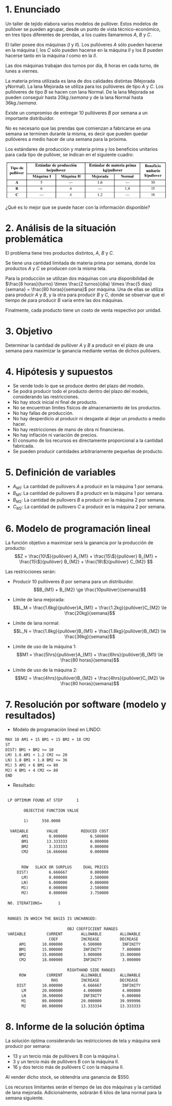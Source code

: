 # 1. Enunciado 
Un taller de tejido elabora varios modelos de pullóver. Estos modelos de pullóver se pueden agrupar, desde un punto de vista técnico-económico, en tres tipos diferentes de prendas, a los cuales llamaremos $A$, $B$ y $C$.

El taller posee dos máquinas ($I$ y $II$). Los pullóveres $A$ sólo pueden hacerse en la máquina $I$, los $C$ sólo pueden hacerse en la máquina $II$ y los $B$ pueden hacerse tanto en la máquina $I$ como en la $II$.

Las dos máquinas trabajan dos turnos por día, $8$ horas en cada turno, de lunes a viernes.

La materia prima utilizada es lana de dos calidades distintas (Mejorada yNormal). La lana Mejorada se utiliza para los pullóveres de tipo $A$ y $C$. Los pullóveres de tipo $B$ se hacen con lana Normal. De la lana Mejorada se pueden conseguir hasta $20 kg./semana$ y de la lana Normal hasta $36 kg./semana$.

Existe un compromiso de entregar 10 pullóveres $B$ por semana a un importante distribuidor.

No es necesario que las prendas que comienzan a fabricarse en una semana se terminen durante la misma, es decir que pueden quedar pullóveres a medio hacer de una semana para la próxima.

Los estándares de producción y materia prima y los beneficios unitarios para
cada tipo de pullóver, se indican en el siguiente cuadro:

![](2.1_tabla.png)

¿Qué es lo mejor que se puede hacer con la información disponible?



# 2. Análisis de la situación problemática

El problema tiene tres productos distintos, $A$, $B$ y $C$. 

Se tiene una cantidad limitada de materia prima por semana, donde los productos $A$ y $C$ se producen con la misma tela.

Para la producción se utilizan dos máquinas con una disponibilidad de $\frac{8 horas}{turno} \times \frac{2 turnos}{dia} \times \frac{5 dias}{semana} = \frac{80 horas}{semana}$ por máquina. 
Una de ellas se utiliza para producir $A$ y $B$, y la otra para producir $B$ y $C$, donde se observar que el tiempo de para producir $B$ varía entre las dos máquinas.

Finalmente, cada producto tiene un costo de venta respectivo por unidad.

# 3. Objetivo

Determinar la cantidad de pullóver $A$ y $B$ a producir en el plazo de una semana para maximizar la ganancia mediante ventas de dichos pullóvers.


# 4. Hipótesis y supuestos

- Se vende todo lo que se produce dentro del plazo del modelo.
- Se podrá producir todo el producto dentro del plazo del modelo, considerando las restricciones.
- No hay stock inicial ni final de producto.
- No se encuentran límites físicos de almacenamiento de los productos.
- No hay fallas de producción.
- No hay desperdicio al producir ni desgaste al dejar un producto a medio hacer.
- No hay restricciones de mano de obra ni financieras.
- No hay inflación ni variación de precios.
- El consumo de los recursos es directamente proporcional a la cantidad fabricada.
- Se pueden producir cantidades arbitrariamente pequeñas de producto.

# 5. Definición de variables

- $A_{M1}$: La cantidad de pullovers $A$ a producir en la máquina 1 por semana.
- $B_{M1}$: La cantidad de pullovers $B$ a producir en la máquina 1 por semana.
- $B_{M2}$: La cantidad de pullovers $B$ a producir en la máquina 2 por semana.
- $C_{M2}$: La cantidad de pullovers $C$ a producir en la máquina 2 por semana.


# 6. Modelo de programación lineal

La función objetivo a maximizar será la ganancia por la producción de producto:
$$Z = \frac{10\$}{pullóver} A_{M1} + \frac{15\$}{pullóver} B_{M1} + \frac{15\$}{pullóver} B_{M2} + \frac{18\$}{pullóver} C_{M2} $$

Las restricciones serán:

- Producir 10 pullóveres $B$ por semana para un distribuidor.
$$B_{M1} + B_{M2} \ge \frac{10pullóver}{semana}$$

- Límite de lana mejorada:
$$L_M = \frac{1.6kg}{pullóver}A_{M1} + \frac{1.2kg}{pullóver}C_{M2} \le \frac{20kg}{semana}$$

- Límite de lana normal:
$$L_N = \frac{1.8kg}{pullóver}B_{M1} + \frac{1.8kg}{pullóver}B_{M2} \le \frac{36kg}{semana}$$

- Límite de uso de la máquina 1:
$$M1 = \frac{5hrs}{pullóver}A_{M1} + \frac{6hrs}{pullóver}B_{M1} \le \frac{80 horas}{semana}$$

- Límite de uso de la máquina 2:
$$M2 = \frac{4hrs}{pullóver}B_{M2} + \frac{4hrs}{pullóver}C_{M2} \le \frac{80 horas}{semana}$$


# 7. Resolución por software (modelo y resultados)

- Modelo de programación lineal en LINDO:
```
MAX 10 AM1 + 15 BM1 + 15 BM2 + 18 CM2
ST
DIST) BM1 + BM2 >= 10
LM) 1.6 AM1 + 1.2 CM2 <= 20
LN) 1.8 BM1 + 1.8 BM2 <= 36
M1) 5 AM1 + 6 BM1 <= 80
M2) 4 BM1 + 4 CM2 <= 80
END
```

- Resultado:
```

 LP OPTIMUM FOUND AT STEP      1

        OBJECTIVE FUNCTION VALUE

        1)      550.0000

  VARIABLE        VALUE          REDUCED COST
       AM1         0.000000          6.500000
       BM1        13.333333          0.000000
       BM2         3.333333          0.000000
       CM2        16.666666          0.000000


       ROW   SLACK OR SURPLUS     DUAL PRICES
     DIST)         6.666667          0.000000
       LM)         0.000000          2.500000
       LN)         6.000000          0.000000
       M1)         0.000000          2.500000
       M2)         0.000000          3.750000

 NO. ITERATIONS=       1


 RANGES IN WHICH THE BASIS IS UNCHANGED:

                           OBJ COEFFICIENT RANGES
 VARIABLE         CURRENT        ALLOWABLE        ALLOWABLE
                   COEF          INCREASE         DECREASE
      AM1       10.000000         6.500000         INFINITY
      BM1       15.000000         INFINITY         7.800000
      BM2       15.000000         3.000000        15.000000
      CM2       18.000000         INFINITY         3.000000

                           RIGHTHAND SIDE RANGES
      ROW         CURRENT        ALLOWABLE        ALLOWABLE
                    RHS          INCREASE         DECREASE
     DIST       10.000000         6.666667         INFINITY
       LM       20.000000         4.000000         4.000000
       LN       36.000000         INFINITY         6.000000
       M1       80.000000        20.000000        39.999996
       M2       80.000000        13.333334        13.333333
```


# 8. Informe de la solución óptima

La solución óptima considerando las restricciones de tela y máquina será producir por semana:

- 13 y un tercio más de pullóvers B con la máquina I.
- 3 y un tercio más de pullóvers B con la máquina II.
- 16 y dos tercio más de pullóvers C con la máquina II.

Al vender dicho stock, se obtendría una ganancia de $550.

Los recursos limitantes serán el tiempo de las dos máquinas y la cantidad de lana mejorada. Adicionalmente, sobrarán 6 kilos de lana normal para la semana siguiente.